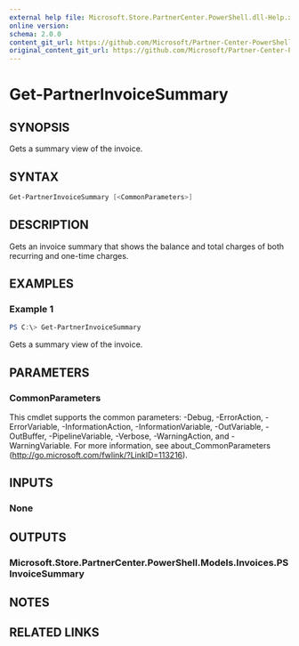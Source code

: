 ```yaml
---
external help file: Microsoft.Store.PartnerCenter.PowerShell.dll-Help.xml
online version:
schema: 2.0.0
content_git_url: https://github.com/Microsoft/Partner-Center-PowerShell/blob/master/docs/help/Get-PartnerInvoiceSummary.md 
original_content_git_url: https://github.com/Microsoft/Partner-Center-PowerShell/blob/master/docs/help/Get-PartnerInvoiceSummary.md
---
```


# Get-PartnerInvoiceSummary

## SYNOPSIS
Gets a summary view of the invoice.

## SYNTAX

```powershell
Get-PartnerInvoiceSummary [<CommonParameters>]
```

## DESCRIPTION
Gets an invoice summary that shows the balance and total charges of both recurring and one-time charges.

## EXAMPLES

### Example 1
```powershell
PS C:\> Get-PartnerInvoiceSummary
```

Gets a summary view of the invoice.

## PARAMETERS

### CommonParameters
This cmdlet supports the common parameters: -Debug, -ErrorAction, -ErrorVariable, -InformationAction, -InformationVariable, -OutVariable, -OutBuffer, -PipelineVariable, -Verbose, -WarningAction, and -WarningVariable. For more information, see about_CommonParameters (http://go.microsoft.com/fwlink/?LinkID=113216).

## INPUTS

### None

## OUTPUTS

### Microsoft.Store.PartnerCenter.PowerShell.Models.Invoices.PSInvoiceSummary

## NOTES

## RELATED LINKS
